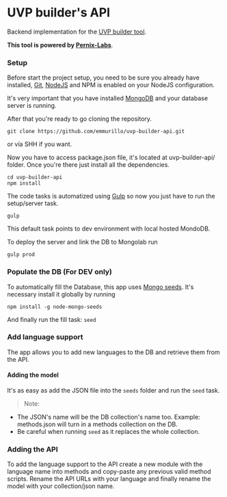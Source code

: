 # UVP builder's API

Backend implementation for the [UVP builder tool](https://github.com/manfredt27/uvp-builder-web).

**This tool is powered by [Pernix-Labs](http://labs.pernix-solutions.com/)**.

### Setup

Before start the project setup, you need to be sure you already have installed, [Git](https://git-scm.com/), [NodeJS](https://nodejs.org/en/) and NPM is enabled on your NodeJS configuration.

It's very important that you have installed [MongoDB](https://www.mongodb.org/) and your database server is running.

After that you're ready to go cloning the repository.

```
git clone https://github.com/emmurillo/uvp-builder-api.git
```

or vía SHH if you want.

Now you have to access package.json file, it's located at uvp-builder-api/ folder. Once you're there just install all the dependencies.

```
cd uvp-builder-api
npm install
```

The code tasks is automatized using [Gulp](http://gulpjs.com/) so now you just have to run the setup/server task.

```
gulp
```

This default task points to dev environment with local hosted MondoDB.

To deploy the server and link the DB to Mongolab run

```
gulp prod
```

### Populate the DB (For DEV only)

To automatically fill the Database, this app uses [Mongo seeds](https://github.com/toymachiner62/node-mongo-seeds).
It's necessary install it globally by running

```
npm install -g node-mongo-seeds
```

And finally run the fill task: `seed`

### Add language support

The app allows you to add new languages to the DB and retrieve them from the API.

#### Adding the model

It's as easy as add the JSON file into the `seeds` folder and run the `seed` task.

> Note:
- The JSON's name will be the DB collection's name too.
Example: methods.json will turn in a methods collection on the DB.
- Be careful when running `seed` as it replaces the whole collection.

### Adding the API

To add the language support to the API create a new module with the language name into methods and copy-paste
any previous valid method scripts.
Rename the API URLs with your language and finally rename the model with your collection/json name.
